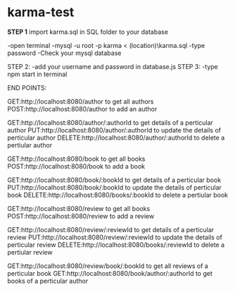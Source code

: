 # karma-test

**STEP 1**
import karma.sql  in SQL folder to your database

-open terminal
-mysql -u root -p karma < (location)\karma.sql
-type password
-Check your mysql database


STEP 2:
-add your username and password in database.js
STEP 3:
-type npm start in terminal    


END POINTS:

GET:http://localhost:8080/author  to get all authors
POST:http://localhost:8080/author to add an author

GET:http://localhost:8080/author/:authorId  to get details of a perticular author
PUT:http://localhost:8080/author/:authorId to update the details of perticular author
DELETE:http://localhost:8080/author/:authorId to delete a pertiular author


GET:http://localhost:8080/book  to get all books
POST:http://localhost:8080/book to add a book

GET:http://localhost:8080/book/:bookId  to get details of a perticular book
PUT:http://localhost:8080/book/:bookId to update the details of perticular book
DELETE:http://localhost:8080/books/:bookId to delete a pertiular book


GET:http://localhost:8080/review  to get all books
POST:http://localhost:8080/review to add a review

GET:http://localhost:8080/review/:reviewId  to get details of a perticular review
PUT:http://localhost:8080/review/:reviewId to update the details of perticular review
DELETE:http://localhost:8080/books/:reviewId to delete a pertiular review

GET:http://localhost:8080/review/book/:bookId  to get all reviews of a perticular book
GET:http://localhost:8080/book/author/:authorId  to get books of a perticular author




